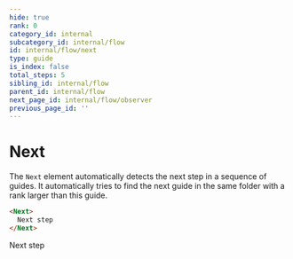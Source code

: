 ```yaml
---
hide: true
rank: 0
category_id: internal
subcategory_id: internal/flow
id: internal/flow/next
type: guide
is_index: false
total_steps: 5
sibling_id: internal/flow
parent_id: internal/flow
next_page_id: internal/flow/observer
previous_page_id: ''
---
```

<!-- does not need translation -->

# Next

The `Next` element automatically detects the next step in a sequence of guides.
It automatically tries to find the next guide in the same folder with a rank
larger than this guide.

```html
<Next>
  Next step
</Next>
```

<H>

<Next>

Next step

</Next>

</H>
